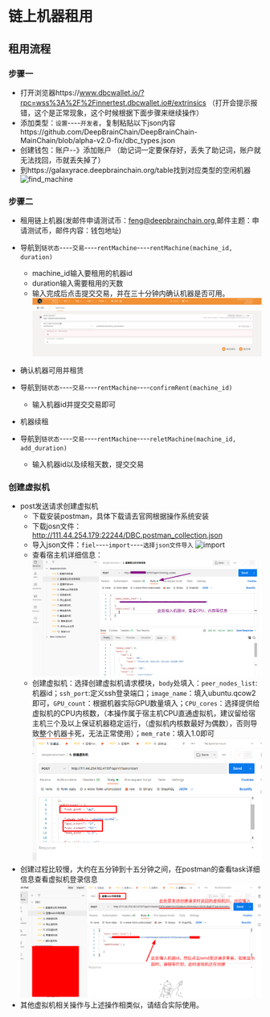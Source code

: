 # 链上机器租用
## 租用流程

### 步骤一
+ 打开浏览器https://www.dbcwallet.io/?rpc=wss%3A%2F%2Finnertest.dbcwallet.io#/extrinsics （打开会提示报错，这个是正常现象，这个时候根据下面步骤来继续操作）
+ 添加类型：`设置`----`开发者`，复制粘贴以下json内容https://github.com/DeepBrainChain/DeepBrainChain-MainChain/blob/alpha-v2.0-fix/dbc_types.json
+ 创建钱包：账户--》添加账户 （助记词一定要保存好，丢失了助记词，账户就无法找回，币就丢失掉了）
+ 到https://galaxyrace.deepbrainchain.org/table找到对应类型的空闲机器
![find_machine](bonding_machine.assets/find_machine.png)
### 步骤二
+ 租用链上机器(发邮件申请测试币：feng@deepbrainchain.org,邮件主题：申请测试币，邮件内容：钱包地址)
+ 导航到`链状态`----`交易`----`rentMachine`----`rentMachine(machine_id, duration)`
  + machine_id输入要租用的机器id
  + duration输入需要租用的天数
  + 输入完成后点击提交交易，并在三十分钟内确认机器是否可用。
![](bonding_machine.assets/rent_machine.png)
+ 确认机器可用并租赁
+ 导航到`链状态`----`交易`----`rentMachine`----`confirmRent(machine_id)`
  + 输入机器id并提交交易即可

+ 机器续租
+ 导航到`链状态`----`交易`----`rentMachine`----`reletMachine(machine_id, add_duration)`
  + 输入机器id以及续租天数，提交交易

### 创建虚拟机
+ post发送请求创建虚拟机
  + 下载安装postman，具体下载请去官网根据操作系统安装
  + 下载josn文件：http://111.44.254.179:22244/DBC.postman_collection.json
  + 导入json文件：`fiel`----`import`----`选择json文件导入`
  ![import](image/import_file.png)
  + 查看宿主机详细信息：
  ![machine_info](bonding_machine.assets/postman_machine.png)
  + 创建虚拟机：选择创建虚拟机请求模块，`body`处填入：`peer_nodes_list`:机器id；`ssh_port`:定义ssh登录端口；`image_name`：填入ubuntu.qcow2即可，`GPU_count`：根据机器实际GPU数量填入；`CPU_cores`：选择提供给虚拟机的CPU内核数，（本操作属于宿主机CPU直通虚拟机，建议留给宿主机三个及以上保证机器稳定运行，（虚拟机内核数最好为偶数），否则导致整个机器卡死，无法正常使用）；`mem_rate`：填入1.0即可
  ![creat](bonding_machine.assets/creat_vm.png)
+ 创建过程比较慢，大约在五分钟到十五分钟之间，在postman的查看task详细信息查看虚拟机登录信息
![task](bonding_machine.assets/see_task.png)
+ 其他虚拟机相关操作与上述操作相类似，请结合实际使用。
